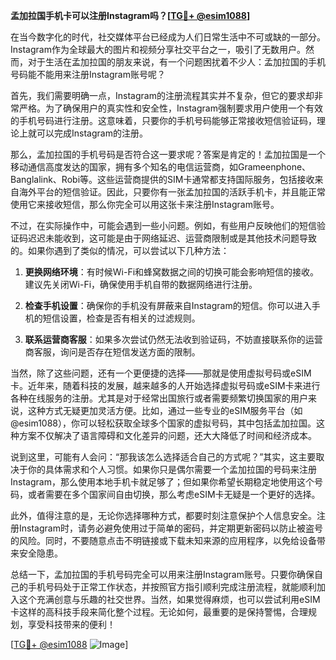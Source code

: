 **孟加拉国手机卡可以注册Instagram吗？[[TG💪+ @esim1088](https://t.me/s/esim1088)]**

在当今数字化的时代，社交媒体平台已经成为人们日常生活中不可或缺的一部分。Instagram作为全球最大的图片和视频分享社交平台之一，吸引了无数用户。然而，对于生活在孟加拉国的朋友来说，有一个问题困扰着不少人：孟加拉国的手机号码能不能用来注册Instagram账号呢？

首先，我们需要明确一点，Instagram的注册流程其实并不复杂，但它的要求却非常严格。为了确保用户的真实性和安全性，Instagram强制要求用户使用一个有效的手机号码进行注册。这意味着，只要你的手机号码能够正常接收短信验证码，理论上就可以完成Instagram的注册。

那么，孟加拉国的手机号码是否符合这一要求呢？答案是肯定的！孟加拉国是一个移动通信高度发达的国家，拥有多个知名的电信运营商，如Grameenphone、Banglalink、Robi等。这些运营商提供的SIM卡通常都支持国际服务，包括接收来自海外平台的短信验证。因此，只要你有一张孟加拉国的活跃手机卡，并且能正常使用它来接收短信，那么你完全可以用这张卡来注册Instagram账号。

不过，在实际操作中，可能会遇到一些小问题。例如，有些用户反映他们的短信验证码迟迟未能收到，这可能是由于网络延迟、运营商限制或是其他技术问题导致的。如果你遇到了类似的情况，可以尝试以下几种方法：

1. **更换网络环境**：有时候Wi-Fi和蜂窝数据之间的切换可能会影响短信的接收。建议先关闭Wi-Fi，确保使用手机自带的数据网络进行注册。
   
2. **检查手机设置**：确保你的手机没有屏蔽来自Instagram的短信。你可以进入手机的短信设置，检查是否有相关的过滤规则。

3. **联系运营商客服**：如果多次尝试仍然无法收到验证码，不妨直接联系你的运营商客服，询问是否存在短信发送方面的限制。

当然，除了这些问题，还有一个更便捷的选择——那就是使用虚拟号码或eSIM卡。近年来，随着科技的发展，越来越多的人开始选择虚拟号码或eSIM卡来进行各种在线服务的注册。尤其是对于经常出国旅行或者需要频繁切换国家的用户来说，这种方式无疑更加灵活方便。比如，通过一些专业的eSIM服务平台（如@esim1088），你可以轻松获取全球多个国家的虚拟号码，其中包括孟加拉国。这种方案不仅解决了语言障碍和文化差异的问题，还大大降低了时间和经济成本。

说到这里，可能有人会问：“那我该怎么选择适合自己的方式呢？”其实，这主要取决于你的具体需求和个人习惯。如果你只是偶尔需要一个孟加拉国的号码来注册Instagram，那么使用本地手机卡就足够了；但如果你希望长期稳定地使用这个号码，或者需要在多个国家间自由切换，那么考虑eSIM卡无疑是一个更好的选择。

此外，值得注意的是，无论你选择哪种方式，都要时刻注意保护个人信息安全。注册Instagram时，请务必避免使用过于简单的密码，并定期更新密码以防止被盗号的风险。同时，不要随意点击不明链接或下载未知来源的应用程序，以免给设备带来安全隐患。

总结一下，孟加拉国的手机号码完全可以用来注册Instagram账号。只要你确保自己的手机号码处于正常工作状态，并按照官方指引顺利完成注册流程，就能顺利加入这个充满创意与乐趣的社交世界。当然，如果觉得麻烦，也可以尝试利用eSIM卡这样的高科技手段来简化整个过程。无论如何，最重要的是保持警惕，合理规划，享受科技带来的便利！

[[TG💪+ @esim1088](https://t.me/s/esim1088) ![Image](https://i.postimg.cc/4NQfJmqS/Snipaste-2025-05-13-00-14-12.png)]